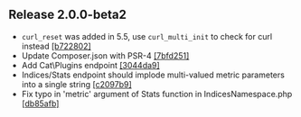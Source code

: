 ## Release 2.0.0-beta2

- `curl_reset` was added in 5.5, use `curl_multi_init` to check for curl instead [[b722802]](http://github.com/elasticsearch/elasticsearch-php/commit/b722802)
- Update Composer.json with PSR-4 [[7bfd251]](http://github.com/elasticsearch/elasticsearch-php/commit/7bfd251)
- Add Cat\Plugins endpoint [[3044da9]](http://github.com/elasticsearch/elasticsearch-php/commit/3044da9)
- Indices/Stats endpoint should implode multi-valued metric parameters into a single string [[c2097b9]](http://github.com/elasticsearch/elasticsearch-php/commit/c2097b9)
- Fix typo in 'metric' argument of Stats function in IndicesNamespace.php [[db85afb]](http://github.com/elasticsearch/elasticsearch-php/commit/db85afb)
